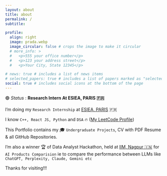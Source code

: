 ```yaml
---
layout: about
title: about
permalink: /
subtitle: 

profile:
  align: right
  image: prada.webp
  image_circular: false # crops the image to make it circular
  # more_info: >
  #   <p>555 your office number</p>
  #   <p>123 your address street</p>
  #   <p>Your City, State 12345</p>

# news: true # includes a list of news items
# selected_papers: true # includes a list of papers marked as "selected={true}"
social: true # includes social icons at the bottom of the page
---
```

>
🟢 _Status_ : **Research Intern At ESIEA, PARIS 🇫🇷** 
>

I’m doing my `Research Internship` at [ESIEA, PARIS](https://esiea.fr) 🇫🇷 

I know `C++, React JS, Python` and `DSA` 🔥 ([My LeetCode Profile](https://leetcode.com/u/global-prada/))

This Portfolio contains my 🎓 `Undergraduate Projects`, CV with PDF Resume & all GitHub Repositories.

I’m also a winner 🏆 of Data Analyst Hackathon, held at [IIM, Nagpur 🇮🇳](https://www.iimnagpur.ac.in/) for 
`AI Products Comparision` ie to compare the performance between LLMs like `ChatGPT, Perplexity, Claude, Gemini etc`
 
Thanks for visiting!!!